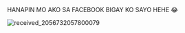 HANAPIN MO AKO SA FACEBOOK BIGAY KO SAYO HEHE 😂

![received_2056732057800079](https://user-images.githubusercontent.com/72661520/108592812-c31ca100-73aa-11eb-9081-5973dfdcf33a.jpeg)

